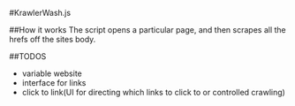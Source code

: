 #KrawlerWash.js

##How it works
The script opens a particular page, and then scrapes all the hrefs off the sites body.

##TODOS
- variable website
- interface for links
- click to link(UI for directing which links to click to or controlled crawling)

